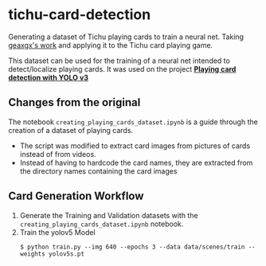 # tichu-card-detection
Generating a dataset of Tichu playing cards to train a neural net. Taking [geaxgx's work](https://github.com/geaxgx/playing-card-detection) and applying it to the Tichu card playing game.

This dataset can be used for the training of a neural net intended to detect/localize playing cards. It was used on the project __[Playing card detection with YOLO v3](https://youtu.be/pnntrewH0xg)__

## Changes from the original 
The notebook ```creating_playing_cards_dataset.ipynb``` is a guide through the creation of a dataset of playing cards.
 - The script was modified to extract card images from pictures of cards instead of from videos.
 - Instead of having to hardcode the card names, they are extracted from the directory names containing the card images

## Card Generation Workflow
1. Generate the Training and Validation datasets with the ```creating_playing_cards_dataset.ipynb``` notebook.
1. Train the yolov5 Model 
    ```
    $ python train.py --img 640 --epochs 3 --data data/scenes/train --weights yolov5s.pt
    ```